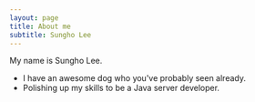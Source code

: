 ```yaml
---
layout: page
title: About me
subtitle: Sungho Lee
---
```


My name is Sungho Lee.

- I have an awesome dog who you've probably seen already.
- Polishing up my skills to be a Java server developer.
